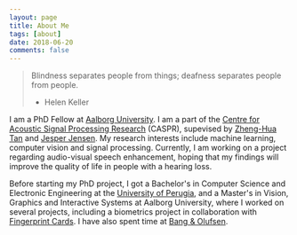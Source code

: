 ```yaml
---
layout: page
title: About Me
tags: [about]
date: 2018-06-20
comments: false
---
```




> Blindness separates people from things; deafness separates people from people.
> - Helen Keller



I am a PhD Fellow at [Aalborg University](https://www.en.aau.dk). I am a part of the [Centre for Acoustic Signal Processing Research](http://caspr.es.aau.dk) (CASPR), supevised by [Zheng-Hua Tan](http://kom.aau.dk/~zt/) and [Jesper Jensen](http://kom.aau.dk/~jje/). My research interests include machine learning, computer vision and signal processing. Currently, I am working on a project regarding audio-visual speech enhancement, hoping that my findings will improve the quality of life in people with a hearing loss.

Before starting my PhD project, I got a Bachelor's in Computer Science and Electronic Engineering at the [University of Perugia](https://www.unipg.it/en/), and a Master's in Vision, Graphics and Interactive Systems at Aalborg University, where I worked on several projects, including a biometrics project in collaboration with [Fingerprint Cards](https://www.fingerprints.com). I have also spent time at [Bang & Olufsen](https://www.bang-olufsen.com/en).
